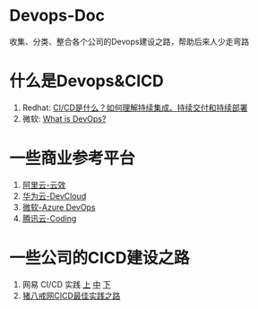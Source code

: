 # Devops-Doc
收集、分类、整合各个公司的Devops建设之路，帮助后来人少走弯路

# 什么是Devops&CICD
1. Redhat: [CI/CD是什么？如何理解持续集成、持续交付和持续部署](https://www.redhat.com/zh/topics/devops/what-is-ci-cd)
2. 微软: [What is DevOps?](https://docs.microsoft.com/en-us/devops/what-is-devops)


# 一些商业参考平台
1. [阿里云-云效](https://thoughts.aliyun.com/sharespace/5e86a419546fd9001aee81f2/docs/5e8c438e546fd9001aee824b)
2. [华为云-DevCloud](https://support.huaweicloud.com/productdesc-devcloud/devcloud_pdtd_00001.html)
3. [微软-Azure DevOps](https://docs.microsoft.com/zh-cn/azure/devops/user-guide/what-is-azure-devops?view=azure-devops)
4. [腾讯云-Coding](https://coding.net/solutions/devops)


# 一些公司的CICD建设之路
1. 网易 CI/CD 实践 [上](https://www.infoq.cn/article/aeo9cNR2vPfrYZCbx2fs) [中](https://www.infoq.cn/article/jrx4zoty47yy1phg7ddm) [下](https://www.infoq.cn/article/oIbSSBX8Tib9EUt73F7V)
2. [猪八戒网CICD最佳实践之路](https://mp.weixin.qq.com/s/XETyKvKQwHLh-prVsFJ5BQ)
